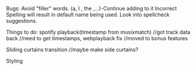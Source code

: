 Bugs:
Avoid "filler" words. (a, I , the ,...)-Continue adding to it
Incorrect Spelling will result in default name being used. Look into spellcheck suggestions.

Things to do:
spotify playback(timestamp from musixmatch)
//got track data back
//need to get timestamps, webplayback fix
//moved to bonus features

Sliding curtains transition
//maybe make side curtains?

Styling
